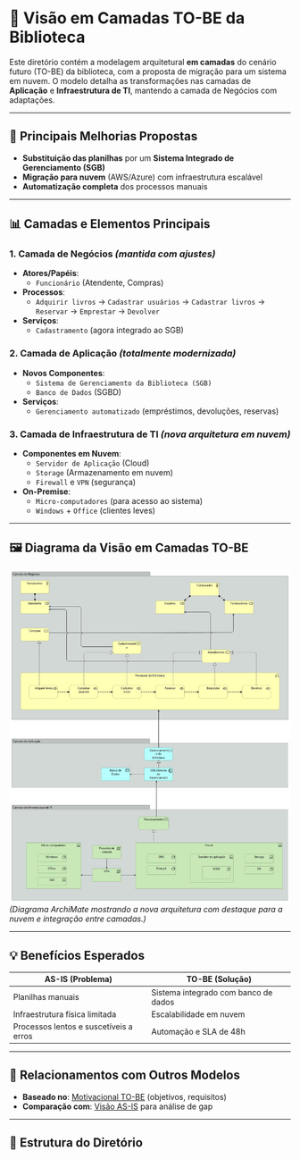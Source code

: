 # 🚀 Visão em Camadas TO-BE da Biblioteca

Este diretório contém a modelagem arquitetural **em camadas** do cenário futuro (TO-BE) da biblioteca, com a proposta de migração para um sistema em nuvem. O modelo detalha as transformações nas camadas de **Aplicação** e **Infraestrutura de TI**, mantendo a camada de Negócios com adaptações.

---

## 🌟 **Principais Melhorias Propostas**
- **Substituição das planilhas** por um **Sistema Integrado de Gerenciamento (SGB)**  
- **Migração para nuvem** (AWS/Azure) com infraestrutura escalável  
- **Automatização completa** dos processos manuais  

---

## 📊 **Camadas e Elementos Principais**

### **1. Camada de Negócios** *(mantida com ajustes)*
- **Atores/Papéis**:
  - `Funcionário` (Atendente, Compras)
- **Processos**:
  - `Adquirir livros` → `Cadastrar usuários` → `Cadastrar livros` → `Reservar` → `Emprestar` → `Devolver`
- **Serviços**:
  - `Cadastramento` (agora integrado ao SGB)

### **2. Camada de Aplicação** *(totalmente modernizada)*
- **Novos Componentes**:
  - `Sistema de Gerenciamento da Biblioteca (SGB)`
  - `Banco de Dados` (SGBD)
- **Serviços**:
  - `Gerenciamento automatizado` (empréstimos, devoluções, reservas)

### **3. Camada de Infraestrutura de TI** *(nova arquitetura em nuvem)*
- **Componentes em Nuvem**:
  - `Servidor de Aplicação` (Cloud)
  - `Storage` (Armazenamento em nuvem)
  - `Firewall` e `VPN` (segurança)
- **On-Premise**:
  - `Micro-computadores` (para acesso ao sistema)
  - `Windows` + `Office` (clientes leves)

---

## 🖼️ **Diagrama da Visão em Camadas TO-BE**
![Visão em Camadas TO-BE](assets/Vis%C3%A3o%20em%20Camadas%20TO-BE.jpg)  
*(Diagrama ArchiMate mostrando a nova arquitetura com destaque para a nuvem e integração entre camadas.)*

---

## 💡 **Benefícios Esperados**
| **AS-IS** (Problema) | **TO-BE** (Solução) |
|-----------------------|---------------------|
| Planilhas manuais | Sistema integrado com banco de dados |
| Infraestrutura física limitada | Escalabilidade em nuvem |
| Processos lentos e suscetíveis a erros | Automação e SLA de 48h |

---

## 🔗 **Relacionamentos com Outros Modelos**
- **Baseado no**: [Motivacional TO-BE](../02-motivacional-to-be/) (objetivos, requisitos)  
- **Comparação com**: [Visão AS-IS](../03-visao-camadas-as-is/) para análise de gap  

---

## 📂 **Estrutura do Diretório**